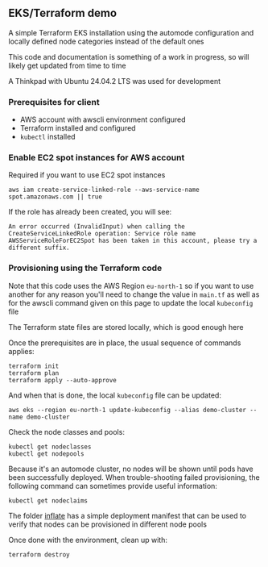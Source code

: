 ## EKS/Terraform demo

A simple Terraform EKS installation using the automode configuration and locally defined node categories instead of the default ones

This code and documentation is something of a work in progress, so will likely get updated from time to time

A Thinkpad with Ubuntu 24.04.2 LTS was used for development

### Prerequisites for client

  - AWS account with awscli environment configured
  - Terraform installed and configured
  - ```kubectl``` installed

### Enable EC2 spot instances for AWS account
Required if you want to use EC2 spot instances
```
aws iam create-service-linked-role --aws-service-name spot.amazonaws.com || true
```
If the role has already been created, you will see:

`An error occurred (InvalidInput) when calling the CreateServiceLinkedRole operation: Service role name AWSServiceRoleForEC2Spot has been taken in this account, please try a different suffix.`

### Provisioning using the Terraform code

Note that this code uses the AWS Region `eu-north-1` so if you want to use another for any reason you'll need to change the value in `main.tf` as well as for the awscli command given on this page to update the local `kubeconfig` file

The Terraform state files are stored locally, which is good enough here

Once the prerequisites are in place, the usual sequence of commands applies:
```
terraform init
terraform plan
terraform apply --auto-approve
```
And when that is done, the local `kubeconfig` file can be updated:
```
aws eks --region eu-north-1 update-kubeconfig --alias demo-cluster --name demo-cluster
```

Check the node classes and pools:
```
kubectl get nodeclasses
kubectl get nodepools
```

Because it's an automode cluster, no nodes will be shown until pods have been successfully deployed. When trouble-shooting failed provisioning, the following command can sometimes provide useful information:
```
kubectl get nodeclaims
```

The folder [inflate](/inflate) has a simple deployment manifest that can be used to verify that nodes can be provisioned in different node pools

Once done with the environment, clean up with:
```
terraform destroy
```
